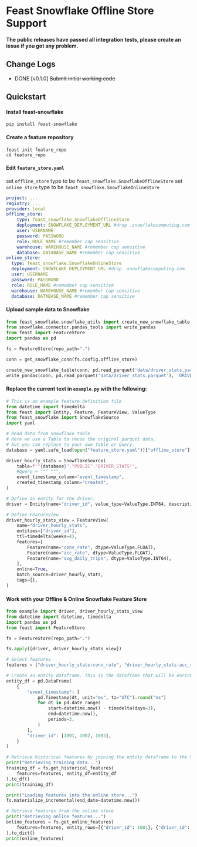 # Feast Snowflake Offline Store Support

**The public releases have passed all integration tests, please create an issue if you got any problem.**

## Change Logs
- DONE [v0.1.0] ~~Submit initial working code~~

## Quickstart

#### Install feast-snowflake

```shell
pip install feast-snowflake
```

#### Create a feature repository

```shell
feast init feature_repo
cd feature_repo
```

#### Edit `feature_store.yaml`

set `offline_store` type to be `feast_snowflake.SnowflakeOfflineStore`
set `online_store` type to be `feast_snowflake.SnowflakeOnlineStore`

```yaml
project: ...
registry: ...
provider: local
offline_store:
    type: feast_snowflake.SnowflakeOfflineStore
    deployment: SNOWFLAKE_DEPLOYMENT_URL #drop .snowflakecomputing.com
    user: USERNAME
    password: PASSWORD
    role: ROLE_NAME #remember cap sensitive
    warehouse: WAREHOUSE_NAME #remember cap sensitive
    database: DATABASE_NAME #remember cap sensitive
online_store:
  type: feast_snowflake.SnowflakeOnlineStore
  deployment: SNOWFLAKE_DEPLOYMENT_URL #drop .snowflakecomputing.com
  user: USERNAME
  password: PASSWORD
  role: ROLE_NAME #remember cap sensitive
  warehouse: WAREHOUSE_NAME #remember cap sensitive
  database: DATABASE_NAME #remember cap sensitive

```

#### Upload sample data to Snowflake

```python
from feast_snowflake.snowflake_utils import create_new_snowflake_table, get_snowflake_conn
from snowflake.connector.pandas_tools import write_pandas
from feast import FeatureStore
import pandas as pd

fs = FeatureStore(repo_path=".")

conn = get_snowflake_conn(fs.config.offline_store)

create_new_snowflake_table(conn, pd.read_parquet('data/driver_stats.parquet'), 'DRIVER_STATS')
write_pandas(conn, pd.read_parquet('data/driver_stats.parquet'), 'DRIVER_STATS')
```

#### Replace the current text in `example.py` with the following:

```python
# This is an example feature definition file
from datetime import timedelta
from feast import Entity, Feature, FeatureView, ValueType
from feast_snowflake import SnowflakeSource
import yaml

# Read data from Snowflake table
# Here we use a Table to reuse the original parquet data,
# but you can replace to your own Table or Query.
database = yaml.safe_load(open("feature_store.yaml"))["offline_store"]["database"]

driver_hourly_stats = SnowflakeSource(
    table=f'"{database}"."PUBLIC"."DRIVER_STATS"',
    #query = """ """,
    event_timestamp_column="event_timestamp",
    created_timestamp_column="created",
)

# Define an entity for the driver.
driver = Entity(name="driver_id", value_type=ValueType.INT64, description="driver id", )

# Define FeatureView
driver_hourly_stats_view = FeatureView(
    name="driver_hourly_stats",
    entities=["driver_id"],
    ttl=timedelta(weeks=4),
    features=[
        Feature(name="conv_rate", dtype=ValueType.FLOAT),
        Feature(name="acc_rate", dtype=ValueType.FLOAT),
        Feature(name="avg_daily_trips", dtype=ValueType.INT64),
    ],
    online=True,
    batch_source=driver_hourly_stats,
    tags={},
)
```

#### Work with your Offline & Online Snowflake Feature Store

```python
from example import driver, driver_hourly_stats_view
from datetime import datetime, timedelta
import pandas as pd
from feast import FeatureStore

fs = FeatureStore(repo_path=".")

fs.apply([driver, driver_hourly_stats_view])

# Select features
features = ["driver_hourly_stats:conv_rate", "driver_hourly_stats:acc_rate", "driver_hourly_stats:avg_daily_trips"]

# Create an entity dataframe. This is the dataframe that will be enriched with historical features
entity_df = pd.DataFrame(
    {
        "event_timestamp": [
            pd.Timestamp(dt, unit="ms", tz="UTC").round("ms")
            for dt in pd.date_range(
                start=datetime.now() - timedelta(days=3),
                end=datetime.now(),
                periods=3,
            )
        ],
        "driver_id": [1001, 1002, 1003],
    }
)

# Retrieve historical features by joining the entity dataframe to the Snowflake table source
print("Retrieving training data...")
training_df = fs.get_historical_features(
    features=features, entity_df=entity_df
).to_df()
print(training_df)

print("Loading features into the online store...")
fs.materialize_incremental(end_date=datetime.now())

# Retrieve features from the online store
print("Retrieving online features...")
online_features = fs.get_online_features(
    features=features, entity_rows=[{"driver_id": 1001}, {"driver_id": 1002}],
).to_dict()
print(online_features)
```
